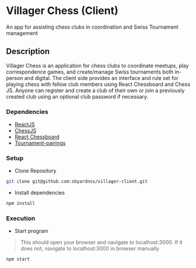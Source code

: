# Villager Chess (Client)

An app for assisting chess clubs in coordination and Swiss Tournament management

## Description

Villager Chess is an application for chess clubs to coordinate meetups, play correspondence games, and create/manage Swiss tournaments both in-person and digital. The client side provides an interface and rule set for playing chess with fellow club members using React Chessboard and Chess JS. Anyone can register and create a club of their own or join a previously created club using an optional club password if necessary.


### Dependencies

* [ReactJS](https://react.dev/)
* [ChessJS](https://www.npmjs.com/package/chess.js/v/0.12.0)
* [React Chessboard](https://www.npmjs.com/package/react-chessboard/v/2.1.3)
* [Tournament-pairings](https://www.npmjs.com/package/tournament-pairings)


### Setup

* Clone Repository
```sh
git clone git@github.com:sbyardnss/villager-client.git
```

* Install dependencies
```sh
npm install
```

### Execution

* Start program
> This should open your browser and navigate to localhost:3000. If it does not, navigate to localhost:3000 in browser manually

```sh
npm start
```

